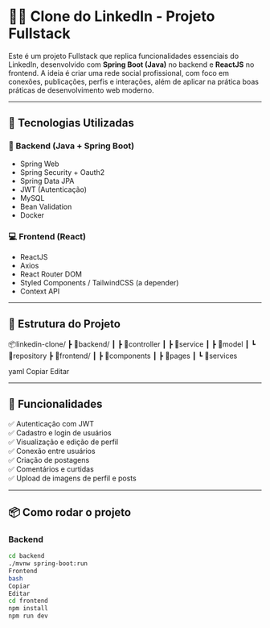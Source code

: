 # 🧑‍💼 Clone do LinkedIn - Projeto Fullstack

Este é um projeto Fullstack que replica funcionalidades essenciais do LinkedIn, desenvolvido com **Spring Boot (Java)** no backend e **ReactJS** no frontend. A ideia é criar uma rede social profissional, com foco em conexões, publicações, perfis e interações, além de aplicar na prática boas práticas de desenvolvimento web moderno.

---

## 🚀 Tecnologias Utilizadas

### 🔧 Backend (Java + Spring Boot)
- Spring Web
- Spring Security + Oauth2
- Spring Data JPA
- JWT (Autenticação)
- MySQL
- Bean Validation
- Docker

### 💻 Frontend (React)
- ReactJS
- Axios
- React Router DOM
- Styled Components / TailwindCSS (a depender)
- Context API

---

## 📁 Estrutura do Projeto

📦linkedin-clone/
┣ 📂backend/
┃ ┣ 📂controller
┃ ┣ 📂service
┃ ┣ 📂model
┃ ┗ 📂repository
┣ 📂frontend/
┃ ┣ 📂components
┃ ┣ 📂pages
┃ ┗ 📂services

yaml
Copiar
Editar

---

## 🔐 Funcionalidades

✅ Autenticação com JWT  
✅ Cadastro e login de usuários  
✅ Visualização e edição de perfil  
✅ Conexão entre usuários  
✅ Criação de postagens  
✅ Comentários e curtidas  
✅ Upload de imagens de perfil e posts  

---

## 📦 Como rodar o projeto

### Backend
```bash
cd backend
./mvnw spring-boot:run
Frontend
bash
Copiar
Editar
cd frontend
npm install
npm run dev
